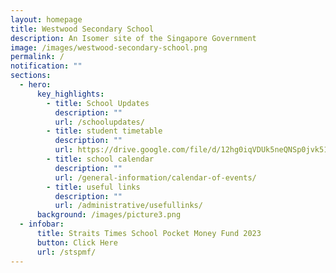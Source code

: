 ```yaml
---
layout: homepage
title: Westwood Secondary School
description: An Isomer site of the Singapore Government
image: /images/westwood-secondary-school.png
permalink: /
notification: ""
sections:
  - hero:
      key_highlights:
        - title: School Updates
          description: ""
          url: /schoolupdates/
        - title: student timetable
          description: ""
          url: https://drive.google.com/file/d/12hg0iqVDUk5neQNSp0jvk51IbEfie5KK/view?usp=sharing
        - title: school calendar
          description: ""
          url: /general-information/calendar-of-events/
        - title: useful links
          description: ""
          url: /administrative/usefullinks/
      background: /images/picture3.png
  - infobar:
      title: Straits Times School Pocket Money Fund 2023
      button: Click Here
      url: /stspmf/
---
```

